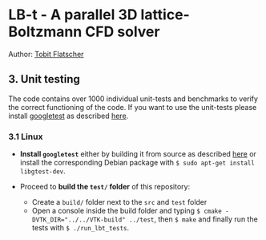 # LB-t - A parallel 3D lattice-Boltzmann CFD solver

Author: [Tobit Flatscher](https://github.com/2b-t)

## 3. Unit testing

The code contains over 1000 individual unit-tests and benchmarks to verify the correct functioning of the code. If you want to use the unit-tests please install [googletest](https://github.com/google/googletest) as described [here](https://github.com/google/googletest/blob/master/googletest/README.md). 

### 3.1 Linux

- **Install `googletest`** either by building it from source as described [here](https://github.com/google/googletest/blob/master/googletest/README.md) or install the corresponding Debian package with `$ sudo apt-get install libgtest-dev`.

- Proceed to **build the `test/` folder** of this repository:
  - Create a `build/` folder next to the `src` and `test` folder
  - Open a console inside the build folder and typing `$ cmake -DVTK_DIR="../../VTK-build" ../test`, then `$ make` and finally run the tests with `$ ./run_lbt_tests`.
